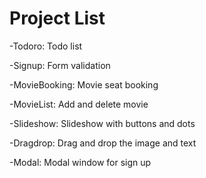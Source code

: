 # Project List

-Todoro: Todo list

-Signup: Form validation

-MovieBooking: Movie seat booking

-MovieList: Add and delete movie

-Slideshow: Slideshow with buttons and dots

-Dragdrop: Drag and drop the image and text

-Modal: Modal window for sign up
